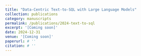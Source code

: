 ```yaml
---
title: "Data-Centric Text-to-SQL with Large Language Models"
collection: publications
category: manuscripts
permalink: /publications/2024-text-to-sql
excerpt: '[Coming soon]'
date: 2024-12-31
venue: '[Coming soon]'
paperurl: # ''
citation: # ''
---
```

